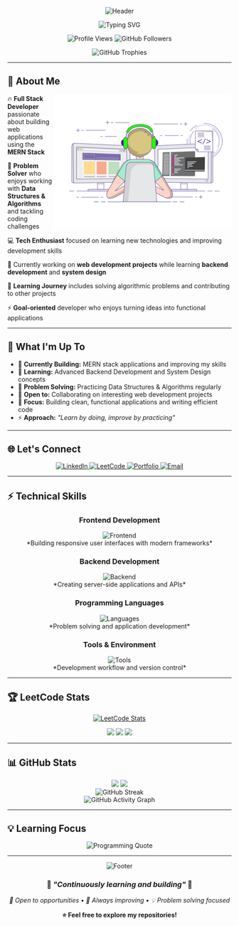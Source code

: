 <div align="center">

![Header](https://capsule-render.vercel.app/api?type=waving&color=gradient&customColorList=6,11,20&height=200&section=header&text=Abhishek%20Kumar%20Sah&fontSize=80&fontColor=fff&animation=twinkling&fontAlignY=32&desc=Full%20Stack%20Developer%20%7C%20Problem%20Solver&descSize=18&descAlignY=55)

</div>

<div align="center">
  <img src="https://readme-typing-svg.herokuapp.com?font=Fira+Code&size=35&duration=2000&pause=800&color=00D4FF&center=true&vCenter=true&multiline=true&width=800&height=100&lines=🚀+MERN+Stack+Developer;🧠+Problem+Solving+Enthusiast;💡+Building+Web+Solutions;🎯+Learning+%26+Growing" alt="Typing SVG" />
</div>

<p align="center">
  <img src="https://komarev.com/ghpvc/?username=abhisheksah-dev&label=Profile%20Views&color=00d4ff&style=for-the-badge&labelColor=1a1a1a" alt="Profile Views" />
  <img src="https://img.shields.io/github/followers/abhisheksah-dev?label=Followers&style=for-the-badge&color=00d4ff&labelColor=1a1a1a" alt="GitHub Followers" />
</p>

<div align="center">
  <img src="https://github-profile-trophy.vercel.app/?username=abhisheksah-dev&theme=discord&no-frame=true&no-bg=false&margin-w=4&row=1&column=4" alt="GitHub Trophies" />
</div>

---

## 🎯 **About Me**

<img align="right" alt="Coding" width="400" src="https://raw.githubusercontent.com/devSouvik/devSouvik/master/gif3.gif"/>

🔥 **Full Stack Developer** passionate about building web applications using the **MERN Stack**

🧠 **Problem Solver** who enjoys working with **Data Structures & Algorithms** and tackling coding challenges

💻 **Tech Enthusiast** focused on learning new technologies and improving development skills

🚀 Currently working on **web development projects** while learning **backend development** and **system design**

🎯 **Learning Journey** includes solving algorithmic problems and contributing to other projects

⚡ **Goal-oriented** developer who enjoys turning ideas into functional applications

---

## 🚀 **What I'm Up To**

- 🔭 **Currently Building:** MERN stack applications and improving my skills
- 🌱 **Learning:** Advanced Backend Development and System Design concepts
- 🧠 **Problem Solving:** Practicing Data Structures & Algorithms regularly
- 👥 **Open to:** Collaborating on interesting web development projects
- 🎯 **Focus:** Building clean, functional applications and writing efficient code
- ⚡ **Approach:** *"Learn by doing, improve by practicing"*

---

## 🌐 **Let's Connect**

<div align="center">
  <a href="https://linkedin.com/in/abhishekkumarsah99" target="_blank">
    <img src="https://img.shields.io/badge/LinkedIn-Connect-0077B5?style=for-the-badge&logo=linkedin&logoColor=white&labelColor=0077B5" alt="LinkedIn" />
  </a>
  <a href="https://leetcode.com/u/Abhishekkumarsah/" target="_blank">
    <img src="https://img.shields.io/badge/LeetCode-Practice-FFA116?style=for-the-badge&logo=leetcode&logoColor=black&labelColor=FFA116" alt="LeetCode" />
  </a>
  <a href="https://abhishek-kumar-sah-portfolio.netlify.app/" target="_blank">
    <img src="https://img.shields.io/badge/Portfolio-Visit-FF5722?style=for-the-badge&logo=google-chrome&logoColor=white&labelColor=FF5722" alt="Portfolio" />
  </a>
  <a href="mailto:abhishekkumar220801@acropolis.in">
    <img src="https://img.shields.io/badge/Email-Contact-D14836?style=for-the-badge&logo=gmail&logoColor=white&labelColor=D14836" alt="Email" />
  </a>
</div>

---

## ⚡ **Technical Skills**

<div align="center">

### **Frontend Development**
<img src="https://skillicons.dev/icons?i=react,js,html,css,tailwind,bootstrap" alt="Frontend" />
<br/>
*Building responsive user interfaces with modern frameworks*

### **Backend Development** 
<img src="https://skillicons.dev/icons?i=nodejs,express,mongodb,mysql,postman" alt="Backend" />
<br/>
*Creating server-side applications and APIs*

### **Programming Languages**
<img src="https://skillicons.dev/icons?i=cpp,c,python" alt="Languages" />
<br/>
*Problem solving and application development*

### **Tools & Environment**
<img src="https://skillicons.dev/icons?i=git,github,linux,vscode" alt="Tools" />
<br/>
*Development workflow and version control*

</div>

---

## 🏆 **LeetCode Stats**

<div align="center">

[![LeetCode Stats](https://leetcard.jacoblin.cool/Abhishekkumarsah?theme=dark&font=Nunito)](https://leetcode.com/u/Abhishekkumarsah/)

</div>

<div align="center">
  <img src="https://img.shields.io/badge/🧠%20Problem%20Solving-Active-brightgreen?style=for-the-badge&labelColor=1a1a1a" />
  <img src="https://img.shields.io/badge/🌳%20Data%20Structures-Learning-blue?style=for-the-badge&labelColor=1a1a1a" />
  <img src="https://img.shields.io/badge/⚡%20Algorithms-Practicing-orange?style=for-the-badge&labelColor=1a1a1a" />
</div>

---

## 📊 **GitHub Stats**

<div align="center">
  <img height="190em" src="https://github-readme-stats.vercel.app/api?username=abhisheksah-dev&show_icons=true&theme=tokyonight&hide_border=true&count_private=true&include_all_commits=true&custom_title=GitHub%20Statistics" />
  <img height="190em" src="https://github-readme-stats.vercel.app/api/top-langs/?username=abhisheksah-dev&layout=compact&theme=tokyonight&hide_border=true&custom_title=Most%20Used%20Languages" />
</div>
<div align="center">
  <img src="https://github-readme-streak-stats.herokuapp.com/?user=abhisheksah-dev&theme=tokyonight&hide_border=true&stroke=0000&ring=00d4ff&fire=00d4ff&currStreakLabel=00d4ff" alt="GitHub Streak" />
</div>
<div align="center">
  <img src="https://github-readme-activity-graph.vercel.app/graph?username=abhisheksah-dev&theme=tokyo-night&hide_border=true&area=true&custom_title=Contribution%20Activity" alt="GitHub Activity Graph" />
</div>

---

## 💡 **Learning Focus**

<div align="center">
  <img src="https://quotes-github-readme.vercel.app/api?type=horizontal&theme=tokyonight&quote=Those%20who%20do%20not%20remember%20the%20past%20are%20condemned%20to%20repeat%20it&author=~DP" alt="Programming Quote" />
</div>


---

<div align="center">

![Footer](https://capsule-render.vercel.app/api?type=waving&color=gradient&customColorList=6,11,20&height=150&section=footer&text=Thanks%20for%20visiting!&fontSize=24&fontColor=fff&animation=twinkling&fontAlignY=75)

### 🌟 *"Continuously learning and building"* 🌟

<p><em>💼 Open to opportunities • 🚀 Always improving • 💡 Problem solving focused</em></p>

**⭐ Feel free to explore my repositories!**

</div>

